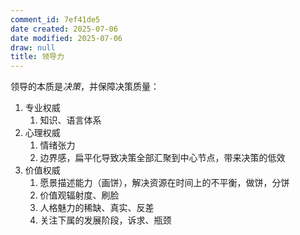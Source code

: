 ```yaml
---
comment_id: 7ef41de5
date created: 2025-07-06
date modified: 2025-07-06
draw: null
title: 领导力
---
```

领导的本质是*决策*，并保障决策质量：

1. 专业权威
	1. 知识、语言体系
2. 心理权威
	1. 情绪张力
	2. 边界感，扁平化导致决策全部汇聚到中心节点，带来决策的低效
3. 价值权威
	1. 愿景描述能力（画饼），解决资源在时间上的不平衡，做饼，分饼
	2. 价值观辐射度、刷脸
	3. 人格魅力的稀缺、真实、反差
	4. 关注下属的发展阶段，诉求、瓶颈
